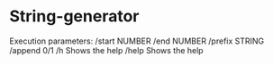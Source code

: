 # String-generator

Execution parameters:
/start     NUMBER
/end       NUMBER
/prefix    STRING
/append    0/1
/h         Shows the help
/help      Shows the help
